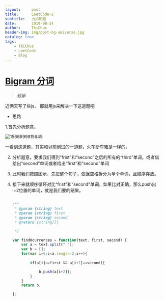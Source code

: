 ```yaml
---
layout:     post
title:      LeetCode-2
subtitle:   力扣刷题
date:       2019-08-14
author:     TkiChus
header-img: img/post-bg-universe.jpg
catalog: true
tags:
    - TkiChus
    - LeetCode
    - Blog
---
```


# [Bigram 分词](https://leetcode-cn.com/problems/occurrences-after-bigram/)

> 题解

近俩天写了些js， 那就用js来解决一下这道题吧

* 思路

1.首先分析题意。

![1566999915645](C:\Users\XuChao\AppData\Local\Temp\1566999915645.png)

一看到这道题，其实和以前刷过的一道题，火车断车箱是一样的。

2. 分析题意，要求我们得到“frist”和“second”之后的所有的“third”单词。或者借给出“second”单词或者给出“first”和“second”单词

3. 此时我们按照图示，先把整个句子，依据空格拆分为单个单词，且顺序存放。

4. 接下来就顺序循环对比“frist”和“second”单词，如果比对正确，那么push出i+2位置的单词，就是我们要的结果。

   ```javascript
   
   /**
    * @param {string} text
    * @param {string} first
    * @param {string} second
    * @return {string[]}
   
    */
   
   var findOcurrences = function(text, first, second) {
       var a = text.split(" ");
       var b = [];
       for(var i=0;i<a.length-2;i++){
           
           if(a[i]==first && a[i+1]==second){
   
               b.push(a[i+2]);
           }
       }
       return b;
   
   };
   
   ```

   